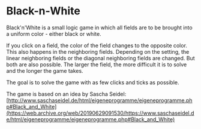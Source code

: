 # Black-n-White

Black'n'White is a small logic game in which all fields are to be brought into a uniform color - either black or white.

If you click on a field, the color of the field changes to the opposite color. This also happens in the neighboring fields. Depending on the setting, the linear neighboring fields or the diagonal neighboring fields are changed. But both are also possible. The larger the field, the more difficult it is to solve and the longer the game takes.

The goal is to solve the game with as few clicks and ticks as possible.

The game is based on an idea by Sascha Seidel: [http://www.saschaseidel.de/html/eigeneprogramme/eigeneprogramme.php#Black_and_White](https://web.archive.org/web/20190629091530/https://www.saschaseidel.de/html/eigeneprogramme/eigeneprogramme.php#Black_and_White)
